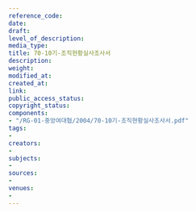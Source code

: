 ```yaml
---
reference_code: 
date: 
draft: 
level_of_description: 
media_type: 
title: 70-10기-조직현황실사조사서
description: 
weight: 
modified_at: 
created_at: 
link: 
public_access_status: 
copyright_status: 
components:
- "/RG-01-중앙여대협/2004/70-10기-조직현황실사조사서.pdf"
tags:
- 
creators:
- 
subjects:
- 
sources:
- 
venues:
- 
---
```

